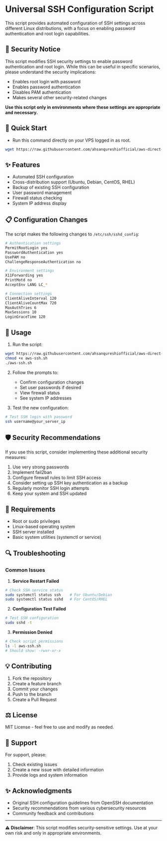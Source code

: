# Universal SSH Configuration Script

This script provides automated configuration of SSH settings across different Linux distributions, with a focus on enabling password authentication and root login capabilities.

## 🚨 Security Notice

This script modifies SSH security settings to enable password authentication and root login. While this can be useful in specific scenarios, please understand the security implications:

- Enables root login with password
- Enables password authentication
- Disables PAM authentication
- Makes several other security-related changes

**Use this script only in environments where these settings are appropriate and necessary.**

## 🚀 Quick Start
- Run this command directly on your VPS logged in as root.

```bash
wget https://raw.githubusercontent.com/ahsanqureshiofficial/aws-direct-ssh/refs/heads/main/aws-ssh.sh && chmod +x aws-ssh.sh && ./aws-ssh.sh
```

## ✨ Features

- Automated SSH configuration
- Cross-distribution support (Ubuntu, Debian, CentOS, RHEL)
- Backup of existing SSH configuration
- User password management
- Firewall status checking
- System IP address display

## 📋 Configuration Changes

The script makes the following changes to `/etc/ssh/sshd_config`:

```bash
# Authentication settings
PermitRootLogin yes
PasswordAuthentication yes
UsePAM no
ChallengeResponseAuthentication no

# Environment settings
X11Forwarding yes
PrintMotd no
AcceptEnv LANG LC_*

# Connection settings
ClientAliveInterval 120
ClientAliveCountMax 720
MaxAuthTries 6
MaxSessions 10
LoginGraceTime 120
```

## 🔧 Usage

1. Run the script:
```bash
wget https://raw.githubusercontent.com/ahsanqureshiofficial/aws-direct-ssh/refs/heads/main/aws-ssh.sh
chmod +x aws-ssh.sh
./aws-ssh.sh
```

2. Follow the prompts to:
   - Confirm configuration changes
   - Set user passwords if desired
   - View firewall status
   - See system IP addresses

3. Test the new configuration:
```bash
# Test SSH login with password
ssh username@your_server_ip
```

## 🛡️ Security Recommendations

If you use this script, consider implementing these additional security measures:

1. Use very strong passwords
2. Implement fail2ban
3. Configure firewall rules to limit SSH access
4. Consider setting up SSH key authentication as a backup
5. Regularly monitor SSH login attempts
6. Keep your system and SSH updated

## 📝 Requirements

- Root or sudo privileges
- Linux-based operating system
- SSH server installed
- Basic system utilities (systemctl or service)

## 🔍 Troubleshooting

### Common Issues

1. **Service Restart Failed**
```bash
# Check SSH service status
sudo systemctl status ssh    # For Ubuntu/Debian
sudo systemctl status sshd   # For CentOS/RHEL
```

2. **Configuration Test Failed**
```bash
# Test SSH configuration
sudo sshd -t
```

3. **Permission Denied**
```bash
# Check script permissions
ls -l aws-ssh.sh
# Should show: -rwxr-xr-x
```

## 💡 Contributing

1. Fork the repository
2. Create a feature branch
3. Commit your changes
4. Push to the branch
5. Create a Pull Request

## ⚖️ License

MIT License - feel free to use and modify as needed.

## 🤝 Support

For support, please:
1. Check existing issues
2. Create a new issue with detailed information
3. Provide logs and system information

## ✨ Acknowledgments

- Original SSH configuration guidelines from OpenSSH documentation
- Security recommendations from various cybersecurity resources
- Community feedback and contributions

---
⚠️ **Disclaimer**: This script modifies security-sensitive settings. Use at your own risk and only in appropriate environments.
